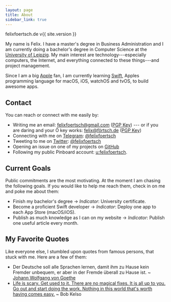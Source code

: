 ```yaml
---
layout: page
title: About
sidebar_link: true
---
```


<span> felixfoertsch.de v{{ site.version }}</span>

My name is Felix. I have a master's degree in Business Administration and I am currently doing a bachelor's degree in Computer Science at the [University of Leipzig](https://uni-leipzig.de). My main interest are technology---especially computers, the Internet, and everything connected to these things---and project management.

Since I am a big [Apple](https://apple.com) fan, I am currently learning [Swift](https://swift.org), Apples programming language for macOS, iOS, watchOS and tvOS, to build awesome apps.

## Contact

You can reach or connect with me easily by:
- Writing me an email: [felixfoertsch@gmail.com](mailto:felixfoertsch@gmail.com) ([PGP Key](https://keys.openpgp.org/search?q=felixfoertsch%40gmail.com)) --- or if you are daring and your Ö key works: [felix@förtsch.de](mailto:felix@förtsch.de) ([PGP Key](https://keys.openpgp.org/search?q=felix%40f%C3%B6rtsch.de))
- Connecting with me on [Telegram](https://telegram.org): [@felixfoertsch](http://telegram.me/felixfoertsch)
- Tweeting to me on [Twitter](https://twitter.com/): [@felixfoertsch](https://twitter.com/felixfoertsch)
- Opening an issue on one of my projects on [GitHub](https://github.com/felixfoertsch)
- Following my public Pinboard account: [u:felixfoertsch](https://pinboard.in/u:felixfoertsch).

## Current Goals

Public commitments are the most motivating. At the moment I am chasing the following goals. If you would like to help me reach them, check in on me and poke me about them:
- Finish my bachelor's degree → _Indicator_: University certificate.
- Become a proficient Swift developer → _Indicator_: Deploy one app to each App Store (macOS/iOS).
- Publish as much knowledge as I can on my website → _Indicator_: Publish one useful article every month.

## My Favorite Quotes

Like everyone else, I stumbled upon quotes from famous persons, that stuck with me. Here are a few of them:

- Der Deutsche soll alle Sprachen lernen, damit ihm zu Hause kein Fremder unbequem, er aber in der Fremde überall zu Hause ist. ~ [Johann Wolfgang von Goethe](https://en.wikipedia.org/wiki/Johann_Wolfgang_von_Goethe)
- [Life is scary. Get used to it. There are no magical fixes. It is all up to you. Go out and start doing the work. Nothing in this world that's worth having comes easy.](https://www.youtube.com/watch?v=89xUz9fZBXA) ~ Bob Kelso